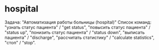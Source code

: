 # hospital
Задача: "Автоматизация работы больницы (hospital)"
Список команд: "узнать статус пациента" / "get status", "повысить статус пациента" / "status up", "понизить статус пациента" / "status down", "выписать пациента" / "discharge", "рассчитать статистику" / "calculate statistics", "стоп" / "stop".
